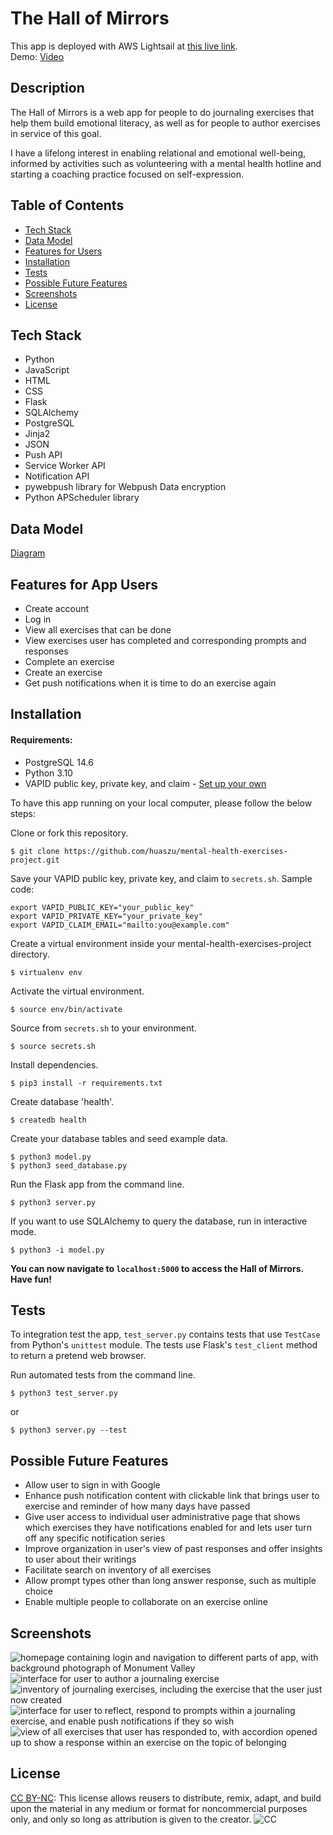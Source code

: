 # The Hall of Mirrors
This app is deployed with AWS Lightsail at [this live link](https://hallofmirrors.org).<br>
Demo: [Video](https://youtu.be/kjDivrRaVE0)

## Description

The Hall of Mirrors is a web app for people to do journaling exercises that help them build emotional literacy, as well as for people to author exercises in service of this goal.

I have a lifelong interest in enabling relational and emotional well-being, informed by activities such as volunteering with a mental health hotline and starting a coaching practice focused on self-expression. 

## Table of Contents

- [Tech Stack](#tech-stack)
- [Data Model](#data-model)
- [Features for Users](#features-for-users)
- [Installation](#installation)
- [Tests](#tests)
- [Possible Future Features](#possible-future-features)
- [Screenshots](#screenshots)
- [License](#license)

## Tech Stack

- Python
- JavaScript
- HTML
- CSS
- Flask
- SQLAlchemy
- PostgreSQL
- Jinja2
- JSON
- Push API
- Service Worker API
- Notification API
- pywebpush library for Webpush Data encryption
- Python APScheduler library

## Data Model
[Diagram](https://dbdesigner.page.link/S9QqobYsVTev3k6F6)

## Features for App Users

- Create account
- Log in
- View all exercises that can be done
- View exercises user has completed and corresponding prompts and responses
- Complete an exercise
- Create an exercise
- Get push notifications when it is time to do an exercise again

## Installation

#### Requirements:

- PostgreSQL 14.6
- Python 3.10
- VAPID public key, private key, and claim - [Set up your own](https://blog.mozilla.org/services/2016/08/23/sending-vapid-identified-webpush-notifications-via-mozillas-push-service/)

To have this app running on your local computer, please follow the below steps:

Clone or fork this repository.
```
$ git clone https://github.com/huaszu/mental-health-exercises-project.git
```

Save your VAPID public key, private key, and claim to `secrets.sh`.  Sample code:
```
export VAPID_PUBLIC_KEY="your_public_key"
export VAPID_PRIVATE_KEY="your_private_key"
export VAPID_CLAIM_EMAIL="mailto:you@example.com"
```

Create a virtual environment inside your mental-health-exercises-project directory.
```
$ virtualenv env
```

Activate the virtual environment.
```
$ source env/bin/activate
```

Source from `secrets.sh` to your environment.
```
$ source secrets.sh
```

Install dependencies.
```
$ pip3 install -r requirements.txt
```

Create database 'health'.
```
$ createdb health
```

Create your database tables and seed example data.
```
$ python3 model.py
$ python3 seed_database.py
```

Run the Flask app from the command line.
```
$ python3 server.py
```

If you want to use SQLAlchemy to query the database, run in interactive mode.
```
$ python3 -i model.py
```

**You can now navigate to `localhost:5000` to access the Hall of Mirrors.  Have fun!**

## Tests

To integration test the app, `test_server.py` contains tests that use `TestCase` from Python's `unittest` module.  The tests use Flask's `test_client` method to return a pretend web browser.

Run automated tests from the command line.
```
$ python3 test_server.py
```

or 

```
$ python3 server.py --test
```

## Possible Future Features

- Allow user to sign in with Google
- Enhance push notification content with clickable link that brings user to exercise and reminder of how many days have passed
- Give user access to individual user administrative page that shows which exercises they have notifications enabled for and lets user turn off any specific notification series
- Improve organization in user's view of past responses and offer insights to user about their writings
- Facilitate search on inventory of all exercises
- Allow prompt types other than long answer response, such as multiple choice
- Enable multiple people to collaborate on an exercise online

## Screenshots

<img src="static/img/screenshots/1-homepage.png" alt="homepage containing login and navigation to different parts of app, with background photograph of Monument Valley"/>
<img src="static/img/screenshots/2-create.png" alt="interface for user to author a journaling exercise"/>
<img src="static/img/screenshots/3-all_exercises.png" alt="inventory of journaling exercises, including the exercise that the user just now created"/>
<img src="static/img/screenshots/4-exercise_details.png" alt="interface for user to reflect, respond to prompts within a journaling exercise, and enable push notifications if they so wish"/>
<img src="static/img/screenshots/5-my_exercises.png" alt="view of all exercises that user has responded to, with accordion opened up to show a response within an exercise on the topic of belonging"/>

## License

[CC BY-NC](https://creativecommons.org/licenses/by-nc/4.0/): This license allows reusers to distribute, remix, adapt, and build upon the material in any medium or format for noncommercial purposes only, and only so long as attribution is given to the creator.
![CC](https://mirrors.creativecommons.org/presskit/buttons/88x31/png/by-nc.png)